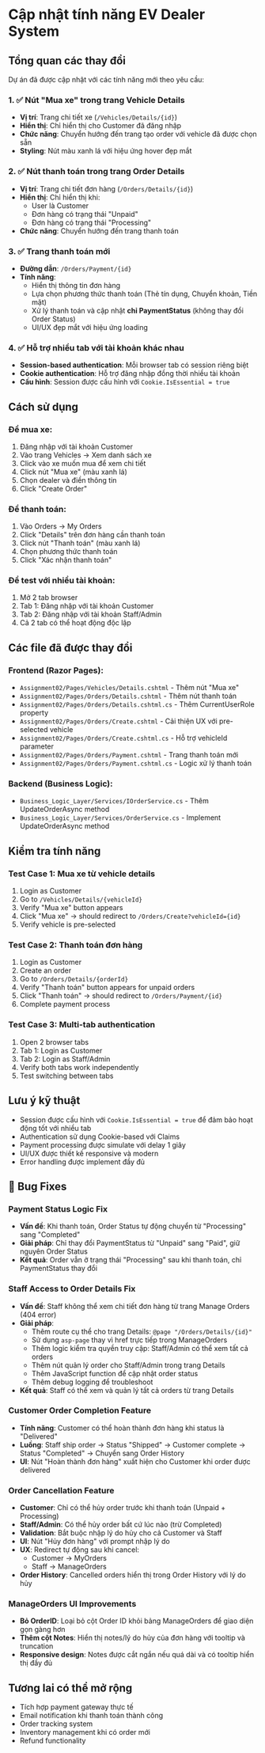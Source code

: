 # Cập nhật tính năng EV Dealer System

## Tổng quan các thay đổi

Dự án đã được cập nhật với các tính năng mới theo yêu cầu:

### 1. ✅ Nút "Mua xe" trong trang Vehicle Details
- **Vị trí**: Trang chi tiết xe (`/Vehicles/Details/{id}`)
- **Hiển thị**: Chỉ hiển thị cho Customer đã đăng nhập
- **Chức năng**: Chuyển hướng đến trang tạo order với vehicle đã được chọn sẵn
- **Styling**: Nút màu xanh lá với hiệu ứng hover đẹp mắt

### 2. ✅ Nút thanh toán trong trang Order Details
- **Vị trí**: Trang chi tiết đơn hàng (`/Orders/Details/{id}`)
- **Hiển thị**: Chỉ hiển thị khi:
  - User là Customer
  - Đơn hàng có trạng thái "Unpaid" 
  - Đơn hàng có trạng thái "Processing"
- **Chức năng**: Chuyển hướng đến trang thanh toán

### 3. ✅ Trang thanh toán mới
- **Đường dẫn**: `/Orders/Payment/{id}`
- **Tính năng**:
  - Hiển thị thông tin đơn hàng
  - Lựa chọn phương thức thanh toán (Thẻ tín dụng, Chuyển khoản, Tiền mặt)
  - Xử lý thanh toán và cập nhật **chỉ PaymentStatus** (không thay đổi Order Status)
  - UI/UX đẹp mắt với hiệu ứng loading

### 4. ✅ Hỗ trợ nhiều tab với tài khoản khác nhau
- **Session-based authentication**: Mỗi browser tab có session riêng biệt
- **Cookie authentication**: Hỗ trợ đăng nhập đồng thời nhiều tài khoản
- **Cấu hình**: Session được cấu hình với `Cookie.IsEssential = true`

## Cách sử dụng

### Để mua xe:
1. Đăng nhập với tài khoản Customer
2. Vào trang Vehicles → Xem danh sách xe
3. Click vào xe muốn mua để xem chi tiết
4. Click nút "Mua xe" (màu xanh lá)
5. Chọn dealer và điền thông tin
6. Click "Create Order"

### Để thanh toán:
1. Vào Orders → My Orders
2. Click "Details" trên đơn hàng cần thanh toán
3. Click nút "Thanh toán" (màu xanh lá)
4. Chọn phương thức thanh toán
5. Click "Xác nhận thanh toán"

### Để test với nhiều tài khoản:
1. Mở 2 tab browser
2. Tab 1: Đăng nhập với tài khoản Customer
3. Tab 2: Đăng nhập với tài khoản Staff/Admin
4. Cả 2 tab có thể hoạt động độc lập

## Các file đã được thay đổi

### Frontend (Razor Pages):
- `Assignment02/Pages/Vehicles/Details.cshtml` - Thêm nút "Mua xe"
- `Assignment02/Pages/Orders/Details.cshtml` - Thêm nút thanh toán
- `Assignment02/Pages/Orders/Details.cshtml.cs` - Thêm CurrentUserRole property
- `Assignment02/Pages/Orders/Create.cshtml` - Cải thiện UX với pre-selected vehicle
- `Assignment02/Pages/Orders/Create.cshtml.cs` - Hỗ trợ vehicleId parameter
- `Assignment02/Pages/Orders/Payment.cshtml` - Trang thanh toán mới
- `Assignment02/Pages/Orders/Payment.cshtml.cs` - Logic xử lý thanh toán

### Backend (Business Logic):
- `Business_Logic_Layer/Services/IOrderService.cs` - Thêm UpdateOrderAsync method
- `Business_Logic_Layer/Services/OrderService.cs` - Implement UpdateOrderAsync method

## Kiểm tra tính năng

### Test Case 1: Mua xe từ vehicle details
1. Login as Customer
2. Go to `/Vehicles/Details/{vehicleId}`
3. Verify "Mua xe" button appears
4. Click "Mua xe" → should redirect to `/Orders/Create?vehicleId={id}`
5. Verify vehicle is pre-selected

### Test Case 2: Thanh toán đơn hàng
1. Login as Customer
2. Create an order
3. Go to `/Orders/Details/{orderId}`
4. Verify "Thanh toán" button appears for unpaid orders
5. Click "Thanh toán" → should redirect to `/Orders/Payment/{id}`
6. Complete payment process

### Test Case 3: Multi-tab authentication
1. Open 2 browser tabs
2. Tab 1: Login as Customer
3. Tab 2: Login as Staff/Admin
4. Verify both tabs work independently
5. Test switching between tabs

## Lưu ý kỹ thuật

- Session được cấu hình với `Cookie.IsEssential = true` để đảm bảo hoạt động tốt với nhiều tab
- Authentication sử dụng Cookie-based với Claims
- Payment processing được simulate với delay 1 giây
- UI/UX được thiết kế responsive và modern
- Error handling được implement đầy đủ

## 🐛 Bug Fixes

### Payment Status Logic Fix
- **Vấn đề**: Khi thanh toán, Order Status tự động chuyển từ "Processing" sang "Completed"
- **Giải pháp**: Chỉ thay đổi PaymentStatus từ "Unpaid" sang "Paid", giữ nguyên Order Status
- **Kết quả**: Order vẫn ở trạng thái "Processing" sau khi thanh toán, chỉ PaymentStatus thay đổi

### Staff Access to Order Details Fix
- **Vấn đề**: Staff không thể xem chi tiết đơn hàng từ trang Manage Orders (404 error)
- **Giải pháp**: 
  - Thêm route cụ thể cho trang Details: `@page "/Orders/Details/{id}"`
  - Sử dụng `asp-page` thay vì href trực tiếp trong ManageOrders
  - Thêm logic kiểm tra quyền truy cập: Staff/Admin có thể xem tất cả orders
  - Thêm nút quản lý order cho Staff/Admin trong trang Details
  - Thêm JavaScript function để cập nhật order status
  - Thêm debug logging để troubleshoot
- **Kết quả**: Staff có thể xem và quản lý tất cả orders từ trang Details

### Customer Order Completion Feature
- **Tính năng**: Customer có thể hoàn thành đơn hàng khi status là "Delivered"
- **Luồng**: Staff ship order → Status "Shipped" → Customer complete → Status "Completed" → Chuyển sang Order History
- **UI**: Nút "Hoàn thành đơn hàng" xuất hiện cho Customer khi order được delivered

### Order Cancellation Feature
- **Customer**: Chỉ có thể hủy order trước khi thanh toán (Unpaid + Processing)
- **Staff/Admin**: Có thể hủy order bất cứ lúc nào (trừ Completed)
- **Validation**: Bắt buộc nhập lý do hủy cho cả Customer và Staff
- **UI**: Nút "Hủy đơn hàng" với prompt nhập lý do
- **UX**: Redirect tự động sau khi cancel:
  - Customer → MyOrders
  - Staff → ManageOrders
- **Order History**: Cancelled orders hiển thị trong Order History với lý do hủy

### ManageOrders UI Improvements
- **Bỏ OrderID**: Loại bỏ cột Order ID khỏi bảng ManageOrders để giao diện gọn gàng hơn
- **Thêm cột Notes**: Hiển thị notes/lý do hủy của đơn hàng với tooltip và truncation
- **Responsive design**: Notes được cắt ngắn nếu quá dài và có tooltip hiển thị đầy đủ

## Tương lai có thể mở rộng

- Tích hợp payment gateway thực tế
- Email notification khi thanh toán thành công
- Order tracking system
- Inventory management khi có order mới
- Refund functionality
